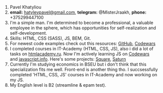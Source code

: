 1. Pavel Khatyliou
2. **email:** hatylevpavel@gmail.com, **telegram:** @MisterJraakh, **phone:** +375299447100
3. I'm a simple man. I'm determined to become a professional, a valuable employee in the sphere, which has opportunities for self-realization and self-development.
4. Skills: HTML, CSS (SASS), JS, BEM, Git.
5. For newest code examples check out this resources: [GitHub](https://github.com/FightingRobot), [Codewars](https://www.codewars.com/users/FightingRobot)
6. I completed courses in IT-Academy (HTML, CSS, JS), also i did a lot of tasks on [htmlacademy.ru](https://htmlacademy.ru/profile/id1011631). Now I'm actively learning JS on [Codewars](https://www.codewars.com/users/FightingRobot) and [javascript.info](https://javascript.info/). Here's some projects: [Square](https://github.com/FightingRobot/square), [Saturn](https://github.com/FightingRobot/saturn)
7. Currently I'm studying economics in BSEU but i don't think that this specialization fits me well. Front-end is another thing tho. I succsessfully completed 'HTML, CSS, JS' courses in IT-Academy and now working on my JS.
8. My English level is B2 (streamline & epam test).